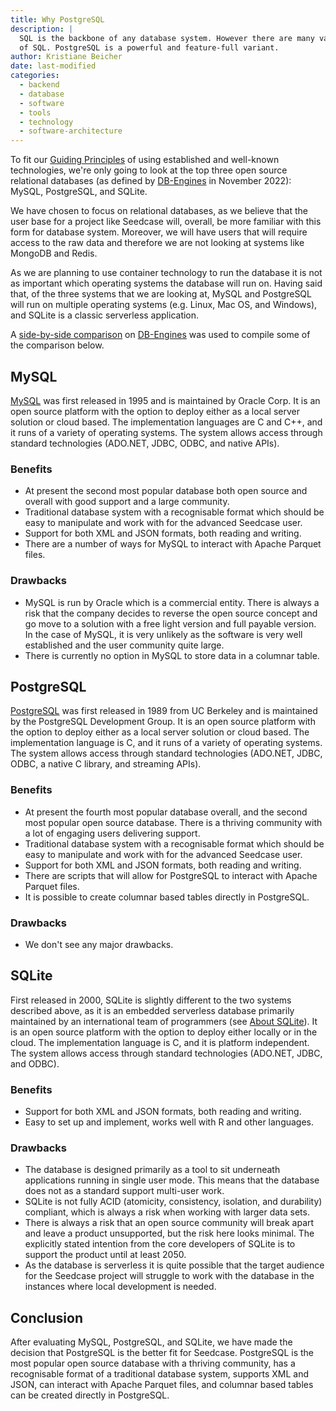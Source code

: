 ```yaml
---
title: Why PostgreSQL
description: |
  SQL is the backbone of any database system. However there are many variants
  of SQL. PostgreSQL is a powerful and feature-full variant.
author: Kristiane Beicher
date: last-modified
categories:
  - backend
  - database
  - software
  - tools
  - technology
  - software-architecture
---
```


To fit our [Guiding
Principles](/design/software-architecture/introduction.qmd#guiding-principles) of using established and well-known
technologies, we're only going to look at the top three open source
relational databases (as defined by [DB-Engines](https://db-engines.com/en/ranking/relational+dbms) in November 2022): MySQL,
PostgreSQL, and SQLite.

We have chosen to focus on relational databases, as we believe that the
user base for a project like Seedcase will, overall, be more familiar
with this form for database system. Moreover, we will have users that will
require access to the raw data and therefore we are not looking at
systems like MongoDB and Redis.

As we are planning to use container technology to run the database it is
not as important which operating systems the database will run on.
Having said that, of the three systems that we are looking at, MySQL and
PostgreSQL will run on multiple operating systems (e.g. Linux, Mac OS,
and Windows), and SQLite is a classic serverless application.

A [side-by-side
comparison](https://db-engines.com/en/system/MySQL%3BPostgreSQL%3BSQLite)
on [DB-Engines](https://db-engines.com) was used to compile some of the
comparison below.

## MySQL

[MySQL](www.mysql.com) was first released in 1995 and is maintained by
Oracle Corp. It is an open source platform with the option to deploy
either as a local server solution or cloud based. The implementation
languages are C and C++, and it runs of a variety of operating systems.
The system allows access through standard technologies (ADO.NET, JDBC,
ODBC, and native APIs).

### Benefits

- At present the second most popular database both open source and
    overall with good support and a large community.
- Traditional database system with a recognisable format which should be
    easy to manipulate and work with for the advanced Seedcase user.
- Support for both XML and JSON formats, both reading and writing.
- There are a number of ways for MySQL to interact with Apache Parquet
    files.

### Drawbacks

- MySQL is run by Oracle which is a commercial entity. There is always
    a risk that the company decides to reverse the open source concept
    and go move to a solution with a free light version and full payable
    version. In the case of MySQL, it is very unlikely as the software is very
    well established and the user community quite large.
- There is currently no option in MySQL to store data in a columnar
    table.

## PostgreSQL

[PostgreSQL](www.postgresql.org) was first released in 1989 from UC
Berkeley and is maintained by the PostgreSQL Development Group. It is an
open source platform with the option to deploy either as a local server
solution or cloud based. The implementation language is C, and it runs of
a variety of operating systems. The system allows access through
standard technologies (ADO.NET, JDBC, ODBC, a native C library, and
streaming APIs).

### Benefits

- At present the fourth most popular database overall, and the second
    most popular open source database. There is a thriving community with a
    lot of engaging users delivering support.
- Traditional database system with a recognisable format which should be
    easy to manipulate and work with for the advanced Seedcase user.
- Support for both XML and JSON formats, both reading and writing.
- There are scripts that will allow for PostgreSQL to interact with
    Apache Parquet files.
- It is possible to create columnar based tables directly in
    PostgreSQL.

### Drawbacks

- We don't see any major drawbacks.

## SQLite

First released in 2000, SQLite is slightly different to the two systems
described above, as it is an embedded serverless database primarily
maintained by an international team of programmers (see [About
SQLite](https://www.sqlite.org/about.html)). It is an open source
platform with the option to deploy either locally or in the cloud.
The implementation language is C, and it is platform independent. The
system allows access through standard technologies (ADO.NET, JDBC, and
ODBC).

### Benefits

- Support for both XML and JSON formats, both reading and writing.
- Easy to set up and implement, works well with R and other languages.

### Drawbacks

- The database is designed primarily as a tool to sit underneath
    applications running in single user mode. This means that the
    database does not as a standard support multi-user work.
- SQLite is not fully ACID (atomicity, consistency, isolation, and
    durability) compliant, which is always a risk when working with
    larger data sets.
- There is always a risk that an open source community will break
    apart and leave a product unsupported, but the risk here looks
    minimal. The explicitly stated intention from the core developers of
    SQLite is to support the product until at least 2050.
- As the database is serverless it is quite possible that the target
    audience for the Seedcase project will struggle to work with the
    database in the instances where local development is needed.

## Conclusion

After evaluating MySQL, PostgreSQL, and SQLite, we have made
the decision that PostgreSQL is the better fit for Seedcase. PostgreSQL is the most popular open source database with a thriving community, has a recognisable format of a traditional database system, supports XML and JSON, can interact with Apache Parquet files, and columnar based tables can be created directly in PostgreSQL.
